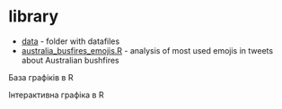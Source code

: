 # library

- [data](data) - folder with datafiles
- [australia_busfires_emojis.R](australia_busfires_emojis.R) - analysis of most used emojis in tweets about Australian bushfires
 

База графіків в R

Інтерактивна графіка в R
